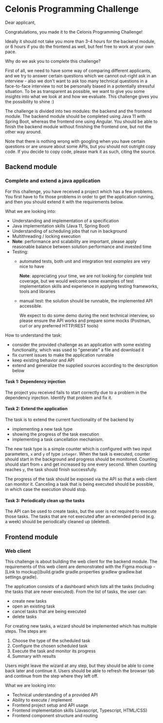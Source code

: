 # Celonis Programming Challenge

Dear applicant,

Congratulations, you made it to the Celonis Programming Challenge!

Ideally it should not take you more than 3-4 hours for the backend module, or 6 hours if you do the frontend as well, but feel free to work at your own pace.

Why do we ask you to complete this challenge?

First of all, we need to have some way of comparing different applicants, and we try to answer certain questions which
we cannot out-right ask in an interview - also we don't want to ask too many technical questions 
in a face-to-face interview to not be personally biased in a potentially stressful situation.
To be as transparent as possible, we want to give you some insights into what we look at and how we evaluate.
This challenge gives you the possibility to shine :)

The challenge is divided into two modules: the backend and the frontend module.
The backend module should be completed using Java 11 with Spring Boot, whereas the frontend one using Angular.
You should be able to finish the backend module without finishing the frontend one, but not the other way around.

Note that there is nothing wrong with googling when you have certain questions or are unsure about some APIs,
but you should not outright copy code. If you decide to copy code, please mark it as such, citing the source.

## Backend module

### Complete and extend a java application

For this challenge, you have received a project which has a few problems.
You first have to fix those problems in order to get the application running, and then you should extend it with the requirements below.

What we are looking into:
  - Understanding and implementation of a specification
  - Java implementation skills (Java 11, Spring Boot)
  - Understanding of scheduling jobs that run in background
  - Multithreading / locking execution
  - **Note**: performance and scalability are important,
  please apply reasonable balance between solution performance and invested time
  - Testing:
    - automated tests, both unit and integration test _examples_ are very nice to have 
      
      **Note**: appreciating your time, we are not looking for complete test coverage,
      but we would welcome some examples of test implementation skills and experience 
      in applying testing frameworks, tools and libraries      
      
    - manual test: the solution should be runnable, the implemented API accessible. 

      We expect to do some demo during the next technical interview, 
      so please ensure the API works and prepare some mocks 
      (Postman, curl or any preferred HTTP/REST tools)

How to understand the task:
  - consider the provided challenge as an application with some existing functionality,
    which was used to "generate" a file and download it
  - fix current issues to make the application runnable
  - keep existing behavior and API
  - extend and generalize the supplied sources according to the description below
  

#### Task 1: Dependency injection

The project you received fails to start correctly due to a problem in the dependency injection.
Identify that problem and fix it.

#### Task 2: Extend the application

The task is to extend the current functionality of the backend by
- implementing a new task type
- showing the progress of the task execution
- implementing a task cancellation mechanism.

The new task type is a simple counter which is configured with two input parameters, `x` and `y` of type `integer`.
When the task is executed, counter should start in the background and progress should be monitored.
Counting should start from `x` and get increased by one every second.
When counting reaches `y`, the task should finish successfully.

The progress of the task should be exposed via the API so that a web client can monitor it.
Canceling a task that is being executed should be possible, in which case the execution should stop.

#### Task 3: Periodically clean up the tasks

The API can be used to create tasks, but the user is not required to execute those tasks.
The tasks that are not executed after an extended period (e.g. a week) should be periodically cleaned up (deleted).

## Frontend module

### Web client

This challenge is about building the web client for the backend module.
The requirements of this web client are demonstrated with the Figma mockup -
[Link to mockup](build.gradle
gradle.properties
gradlew
gradlew.bat
settings.gradle).

The application consists of a dashboard which lists all the tasks (including the tasks that are never executed).
From the list of tasks, the user can:
- create new tasks
- open an existing task
- cancel tasks that are being executed
- delete tasks

For creating new tasks, a wizard should be implemented which has multiple steps. The steps are:
1. Choose the type of the scheduled task
2. Configure the chosen scheduled task
3. Execute the task and monitor its progress
4. Summary with results

Users might leave the wizard at any step, but they should be able to come back later and continue it.
Users should be able to refresh the browser tab and continue from the step where they left off.

What we are looking into:
- Technical understanding of a provided API
- Ability to execute / implement
- Frontend project setup and API usage
- Frontend implementation skills (Javascript, Typescript, HTML/CSS)
- Frontend component structure and routing
